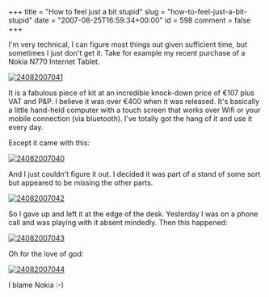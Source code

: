 +++
title = "How to feel just a bit stupid"
slug = "how-to-feel-just-a-bit-stupid"
date = "2007-08-25T16:59:34+00:00"
id = 598
comment = false
+++

I'm very technical, I can figure most things out given sufficient time, but sometimes I just don't get it. Take for example my recent purchase of a Nokia N770 Internet Tablet.

[![24082007041](http://farm2.static.flickr.com/1334/1231580385_3cc50dbb20.jpg)](http://www.flickr.com/photos/bandon1/1231580385/ "Photo Sharing")

It is a fabulous piece of kit at an incredible knock-down price of €107 plus VAT and P&P. I believe it was over €400 when it was released. It's basically a little hand-held computer with a touch screen that works over Wifi or your mobile connection (via bluetooth). I've totally got the hang of it and use it every day.

Except it came with this:

[![24082007040](http://farm2.static.flickr.com/1403/1232443846_b72997a36a_m.jpg)](http://www.flickr.com/photos/bandon1/1232443846/ "Photo Sharing")

And I just couldn't figure it out. I decided it was part of a stand of some sort but appeared to be missing the other parts.

[![24082007042](http://farm2.static.flickr.com/1379/1232440840_0f57472086_m.jpg)](http://www.flickr.com/photos/bandon1/1232440840/ "Photo Sharing")

So I gave up and left it at the edge of the desk. Yesterday I was on a phone call and was playing with it absent mindedly. Then this happened:

[![24082007043](http://farm2.static.flickr.com/1438/1232445256_12a443852a_m.jpg)](http://www.flickr.com/photos/bandon1/1232445256/ "Photo Sharing")

Oh for the love of god:

[![24082007044](http://farm2.static.flickr.com/1395/1231584685_5061cc8dae_m.jpg)](http://www.flickr.com/photos/bandon1/1231584685/ "Photo Sharing")

I blame Nokia :-)
